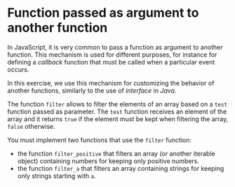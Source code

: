 # Function passed as argument to another function

In JavaScript, it is very common to pass a function as argument to another 
function. This mechanism is used for different purposes, for instance for 
defining a _callback_ function that must be called when a particular event 
occurs.

In this exercise, we use this mechanism for customizing the behavior of 
another functions, similarly to the use of _interface_ in _Java_.

The function `filter` allows to filter the elements of an array based on a 
`test` function passed as parameter. The `test` function receives an element 
of the array and it returns `true` if the element must be kept when 
filtering the array, `false` otherwise.

You must implement two functions that use the `filter` function:
- the function `filter_positive` that filters an array (or another iterable 
  object) containing numbers for keeping only positive numbers.
- the function `filter_a` that filters an array containing strings for 
  keeping only strings starting with `a`.
